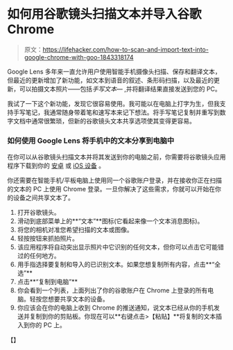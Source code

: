 # 如何用谷歌镜头扫描文本并导入谷歌 Chrome

> 原文：<https://lifehacker.com/how-to-scan-and-import-text-into-google-chrome-with-goo-1843318174>

Google Lens 多年来一直允许用户使用智能手机摄像头扫描、保存和翻译文本，但最近的更新增加了新功能，如文本到语音的叙述、条形码扫描，以及最近的更新，可以拍摄文本照片——包括*手写文本—* ,并将翻译结果直接发送到您的 PC。



我试了一下这个新功能，发现它很容易使用。我可能以在电脑上打字为生，但我支持手写笔记，我通常随身带着笔和速写本来记下想法。将手写笔记复制并重写到数字文档中通常很繁琐，但新的谷歌镜头文本共享选项使其变得更容易。

### 如何使用 Google Lens 将手机中的文本分享到电脑中

在你可以从谷歌镜头扫描文本并将其发送到你的电脑之前，你需要将谷歌镜头应用程序下载到你的 [安卓](https://play.google.com/store/apps/details?id=com.google.ar.lens&hl=en_US) 或 [iOS 设备](https://apps.apple.com/us/app/google/id284815942) 。

你还需要在智能手机/平板电脑上使用同一个谷歌账户登录，并在接收你正在扫描的文本的 PC 上使用 Chrome 登录。一旦你解决了这些需求，你就可以开始在你的设备之间共享文本了。

1.  打开谷歌镜头。
2.  滑动到底部菜单上的**“文本”**图标(它看起来像一个文本消息图标)。
3.  将您的相机对准您希望扫描的文本或图像。
4.  轻按按钮来抓拍照片。
5.  该应用程序将自动突出显示照片中它识别的任何文本，但你可以点击它可能错过的任何地方。
6.  用手指选择要复制和导入的已识别文本。如果您想复制所有内容，点击**“全选”**
7.  点击**“复制到电脑”**
8.  你会看到一个列表，上面列出了你的谷歌账户在 Chrome 上登录的所有电脑。轻按您想要共享文本的设备。
9.  你应该会在你的电脑上收到 Chrome 的推送通知，说文本已经从你的手机发送并复制到你的剪贴板。你现在可以**右键点击>【粘贴】**将复制的文本插入到你的 PC 上。

【】